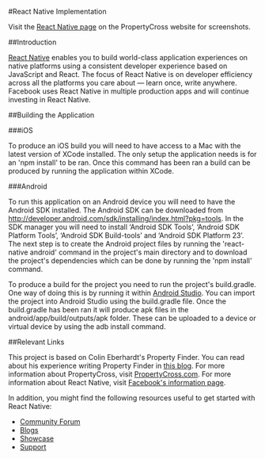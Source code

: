 #React Native Implementation

Visit the [React Native page](http://propertycross.com/reactnative/) on the PropertyCross website for screenshots.

##Introduction

[React Native](https://facebook.github.io/react-native/) enables you to build world-class application experiences on native platforms using a consistent developer experience based on JavaScript and React. The focus of React Native is on developer efficiency across all the platforms you care about — learn once, write anywhere. Facebook uses React Native in multiple production apps and will continue investing in React Native.

##Building the Application

###iOS

To produce an iOS build you will need to have access to a Mac with the latest version of XCode installed. The only setup the application needs is for an 'npm install' to be ran. Once this command has been ran a build can be produced by running the application within XCode.

###Android

To run this application on an Android device you will need to have the Android SDK installed. The Android SDK can be downloaded from http://developer.android.com/sdk/installing/index.html?pkg=tools. In the SDK manager you will need to install ‘Android SDK Tools’, ‘Android SDK Platform Tools’, ‘Android SDK Build-tools’ and ‘Android SDK Platform 23’. The next step is to create the Android project files by running the 'react-native android' command in the project's main directory and to download the project's dependencies which can be done by running the 'npm install' command.

To produce a build for the project you need to run the project's build.gradle. One way of doing this is by running it within [Android Studio](http://developer.android.com/sdk/installing/index.html?pkg=studio). You can import the project into Android Studio using the build.gradle file. Once the build.gradle has been ran it will produce apk files in the android/app/build/outputs/apk folder. These can be uploaded to a device or virtual device by using the adb install <apk-path> command.

##Relevant Links

This project is based on Colin Eberhardt's Property Finder. You can read about his experience writing Property Finder in [this blog](https://www.raywenderlich.com/99473/introducing-react-native-building-apps-javascript).
For more information about PropertyCross, visit [PropertyCross.com](http://www.propertycross.com).
For more information about React Native, visit [Facebook's information page](https://facebook.github.io/react-native/).

In addition, you might find the following resources useful to get started with React Native:
* <a href="https://discuss.reactjs.org/">Community Forum</a>
* <a href="https://facebook.github.io/react/blog/">Blogs</a>
* <a href="https://facebook.github.io/react-native/showcase.html">Showcase</a>
* <a href="https://facebook.github.io/react-native/support.html">Support</a>